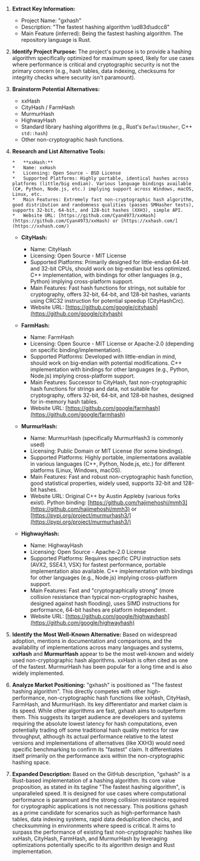1.  **Extract Key Information:**
    *   Project Name: "gxhash"
    *   Description: "The fastest hashing algorithm \ud83d\udcc8"
    *   Main Feature (inferred): Being the fastest hashing algorithm. The repository language is Rust.

2.  **Identify Project Purpose:**
    The project's purpose is to provide a hashing algorithm specifically optimized for maximum speed, likely for use cases where performance is critical and cryptographic security is not the primary concern (e.g., hash tables, data indexing, checksums for integrity checks where security isn't paramount).

3.  **Brainstorm Potential Alternatives:**
    *   xxHash
    *   CityHash / FarmHash
    *   MurmurHash
    *   HighwayHash
    *   Standard library hashing algorithms (e.g., Rust's `DefaultHasher`, C++ `std::hash`)
    *   Other non-cryptographic hash functions.

4.  **Research and List Alternative Tools:**

        *   **xxHash:**
        *   Name: xxHash
        *   Licensing: Open Source - BSD License
        *   Supported Platforms: Highly portable, identical hashes across platforms (little/big endian). Various language bindings available (C#, Python, Node.js, etc.) implying support across Windows, macOS, Linux, etc.
        *   Main Features: Extremely fast non-cryptographic hash algorithm, good distribution and randomness qualities (passes SMHasher tests), supports 32-bit, 64-bit, and 128-bit hashes (XXH3), simple API.
        *   Website URL: [https://github.com/Cyan4973/xxHash](https://github.com/Cyan4973/xxHash) or [https://xxhash.com/](https://xxhash.com/)

    *   **CityHash:**
        *   Name: CityHash
        *   Licensing: Open Source - MIT License
        *   Supported Platforms: Primarily designed for little-endian 64-bit and 32-bit CPUs, should work on big-endian but less optimized. C++ implementation, with bindings for other languages (e.g., Python) implying cross-platform support.
        *   Main Features: Fast hash functions for strings, not suitable for cryptography, offers 32-bit, 64-bit, and 128-bit hashes, variants using CRC32 instruction for potential speedup (CityHashCrc).
        *   Website URL: [https://github.com/google/cityhash](https://github.com/google/cityhash)

    *   **FarmHash:**
        *   Name: FarmHash
        *   Licensing: Open Source - MIT License or Apache-2.0 (depending on specific binding/implementation).
        *   Supported Platforms: Developed with little-endian in mind, should work on big-endian with potential modifications. C++ implementation with bindings for other languages (e.g., Python, Node.js) implying cross-platform support.
        *   Main Features: Successor to CityHash, fast non-cryptographic hash functions for strings and data, not suitable for cryptography, offers 32-bit, 64-bit, and 128-bit hashes, designed for in-memory hash tables.
        *   Website URL: [https://github.com/google/farmhash](https://github.com/google/farmhash)

    *   **MurmurHash:**
        *   Name: MurmurHash (specifically MurmurHash3 is commonly used)
        *   Licensing: Public Domain or MIT License (for some bindings).
        *   Supported Platforms: Highly portable, implementations available in various languages (C++, Python, Node.js, etc.) for different platforms (Linux, Windows, macOS).
        *   Main Features: Fast and robust non-cryptographic hash function, good statistical properties, widely used, supports 32-bit and 128-bit hashes.
        *   Website URL: Original C++ by Austin Appleby (various forks exist). Python binding: [https://github.com/hajimehoshi/mmh3](https://github.com/hajimehoshi/mmh3) or [https://pypi.org/project/murmurhash3/](https://pypi.org/project/murmurhash3/)

    *   **HighwayHash:**
        *   Name: HighwayHash
        *   Licensing: Open Source - Apache-2.0 License
        *   Supported Platforms: Requires specific CPU instruction sets (AVX2, SSE4.1, VSX) for fastest performance, portable implementation also available. C++ implementation with bindings for other languages (e.g., Node.js) implying cross-platform support.
        *   Main Features: Fast and "cryptographically strong" (more collision resistance than typical non-cryptographic hashes, designed against hash flooding), uses SIMD instructions for performance, 64-bit hashes are platform independent.
        *   Website URL: [https://github.com/google/highwayhash](https://github.com/google/highwayhash)

5.  **Identify the Most Well-Known Alternative:**
    Based on widespread adoption, mentions in documentation and comparisons, and the availability of implementations across many languages and systems, **xxHash** and **MurmurHash** appear to be the most well-known and widely used non-cryptographic hash algorithms. xxHash is often cited as one of the fastest. MurmurHash has been popular for a long time and is also widely implemented.

6.  **Analyze Market Positioning:**
    "gxhash" is positioned as "The fastest hashing algorithm". This directly competes with other high-performance, non-cryptographic hash functions like xxHash, CityHash, FarmHash, and MurmurHash. Its key differentiator and market claim is its speed. While other algorithms are fast, gxhash aims to outperform them. This suggests its target audience are developers and systems requiring the absolute lowest latency for hash computations, even potentially trading off some traditional hash quality metrics for raw throughput, although its actual performance relative to the latest versions and implementations of alternatives (like XXH3) would need specific benchmarking to confirm its "fastest" claim. It differentiates itself primarily on the performance axis within the non-cryptographic hashing space.

7.  **Expanded Description:**
    Based on the GitHub description, "gxhash" is a Rust-based implementation of a hashing algorithm. Its core value proposition, as stated in its tagline "The fastest hashing algorithm", is unparalleled speed. It is designed for use cases where computational performance is paramount and the strong collision resistance required for cryptographic applications is not necessary. This positions gxhash as a prime candidate for scenarios such as high-performance hash tables, data indexing systems, rapid data deduplication checks, and checksumming in environments where speed is critical. It aims to surpass the performance of existing fast non-cryptographic hashes like xxHash, CityHash, FarmHash, and MurmurHash by leveraging optimizations potentially specific to its algorithm design and Rust implementation.